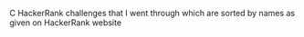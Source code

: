 C HackerRank challenges that I went through which are sorted by names as given on HackerRank website

